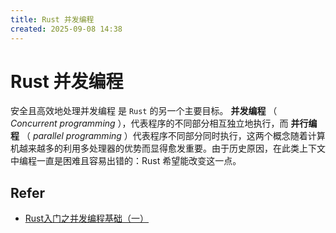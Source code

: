 ```yaml
---
title: Rust 并发编程
created: 2025-09-08 14:38
---
```

<!-- markdownlint-disable MD025 -->

# Rust 并发编程

安全且高效地处理并发编程 是 `Rust` 的另一个主要目标。 **并发编程** （ *Concurrent programming* ），代表程序的不同部分相互独立地执行，而 **并行编程** （ *parallel programming* ）代表程序不同部分同时执行，这两个概念随着计算机越来越多的利用多处理器的优势而显得愈发重要。由于历史原因，在此类上下文中编程一直是困难且容易出错的：Rust 希望能改变这一点。

## Refer

- [Rust入门之并发编程基础（一）](https://zhuanlan.zhihu.com/p/1911448651257066109)
